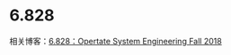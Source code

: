 # 6.828

相关博客：[6.828：Opertate System Engineering Fall 2018](https://blog.csdn.net/younothings/article/details/118335390)
